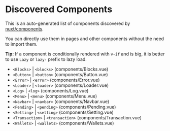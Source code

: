 # Discovered Components

This is an auto-generated list of components discovered by [nuxt/components](https://github.com/nuxt/components).

You can directly use them in pages and other components without the need to import them.

**Tip:** If a component is conditionally rendered with `v-if` and is big, it is better to use `Lazy` or `lazy-` prefix to lazy load.

- `<Blocks>` | `<blocks>` (components/Blocks.vue)
- `<Button>` | `<button>` (components/Button.vue)
- `<Error>` | `<error>` (components/Error.vue)
- `<Loader>` | `<loader>` (components/Loader.vue)
- `<Log>` | `<log>` (components/Log.vue)
- `<Menu>` | `<menu>` (components/Menu.vue)
- `<Navbar>` | `<navbar>` (components/Navbar.vue)
- `<Pending>` | `<pending>` (components/Pending.vue)
- `<Setting>` | `<setting>` (components/Setting.vue)
- `<Transaction>` | `<transaction>` (components/Transaction.vue)
- `<Wallets>` | `<wallets>` (components/Wallets.vue)
